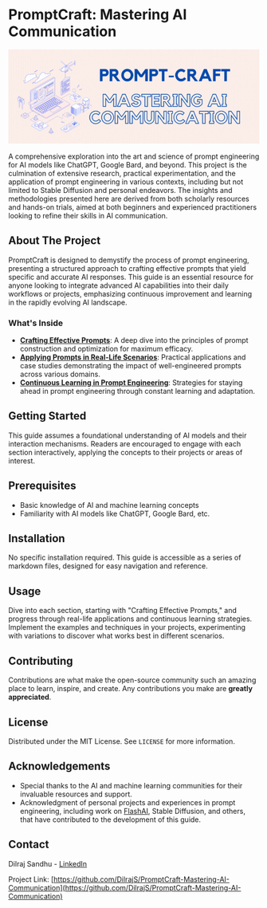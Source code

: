 # PromptCraft: Mastering AI Communication

![PromptCraft](images/PromptCraft.gif)

A comprehensive exploration into the art and science of prompt engineering for AI models like ChatGPT, Google Bard, and beyond. This project is the culmination of extensive research, practical experimentation, and the application of prompt engineering in various contexts, including but not limited to Stable Diffusion and personal endeavors. The insights and methodologies presented here are derived from both scholarly resources and hands-on trials, aimed at both beginners and experienced practitioners looking to refine their skills in AI communication.

## About The Project

PromptCraft is designed to demystify the process of prompt engineering, presenting a structured approach to crafting effective prompts that yield specific and accurate AI responses. This guide is an essential resource for anyone looking to integrate advanced AI capabilities into their daily workflows or projects, emphasizing continuous improvement and learning in the rapidly evolving AI landscape.

### What's Inside

- **[Crafting Effective Prompts](Crafting_Effective_Prompts.md)**: A deep dive into the principles of prompt construction and optimization for maximum efficacy.
- **[Applying Prompts in Real-Life Scenarios](Applying_Prompts_in_Real-Life_Scenarios.md)**: Practical applications and case studies demonstrating the impact of well-engineered prompts across various domains.
- **[Continuous Learning in Prompt Engineering](Continuous_Learning_in_Prompt_Engineering.md)**: Strategies for staying ahead in prompt engineering through constant learning and adaptation.

## Getting Started

This guide assumes a foundational understanding of AI models and their interaction mechanisms. Readers are encouraged to engage with each section interactively, applying the concepts to their projects or areas of interest.

## Prerequisites

- Basic knowledge of AI and machine learning concepts
- Familiarity with AI models like ChatGPT, Google Bard, etc.

## Installation

No specific installation required. This guide is accessible as a series of markdown files, designed for easy navigation and reference.

## Usage

Dive into each section, starting with "Crafting Effective Prompts," and progress through real-life applications and continuous learning strategies. Implement the examples and techniques in your projects, experimenting with variations to discover what works best in different scenarios.

## Contributing

Contributions are what make the open-source community such an amazing place to learn, inspire, and create. Any contributions you make are **greatly appreciated**.

## License

Distributed under the MIT License. See `LICENSE` for more information.

## Acknowledgements

- Special thanks to the AI and machine learning communities for their invaluable resources and support.
- Acknowledgment of personal projects and experiences in prompt engineering, including work on [FlashAI](https://github.com/DilrajS/FlashAI), Stable Diffusion, and others, that have contributed to the development of this guide.

## Contact

Dilraj Sandhu - [LinkedIn](https://linkedin.com/in/dilrajsandhu)

Project Link: [https://github.com/DilrajS/PromptCraft-Mastering-AI-Communication](https://github.com/DilrajS/PromptCraft-Mastering-AI-Communication)
